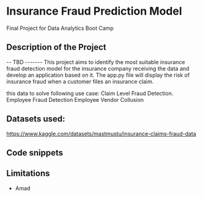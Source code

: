 
# Insurance Fraud Prediction Model
Final Project for Data Analytics Boot Camp

## Description of the Project 
-- TBD -------
This project aims to identify the most suitable insurance fraud detection model for the insurance company receiving the data and develop an application based on it. The app.py file will display the risk of insurance fraud when a customer files an insurance claim.

this data to solve following use case:
Claim Level Fraud Detection.
Employee Fraud Detection
Employee Vendor Collusion


## Datasets used: 
https://www.kaggle.com/datasets/mastmustu/insurance-claims-fraud-data

## Code snippets



## Limitations
- Amad
